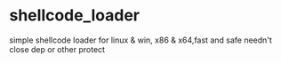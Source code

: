 # shellcode_loader
simple shellcode loader for linux &amp; win, x86 &amp; x64,fast and safe
needn't close dep or other protect
